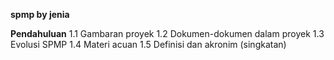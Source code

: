 **spmp by jenia**

**Pendahuluan**
		1.1 Gambaran proyek
		1.2 Dokumen-dokumen dalam proyek
		1.3 Evolusi SPMP
		1.4 Materi acuan 
		1.5 Definisi dan akronim (singkatan)


